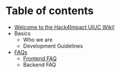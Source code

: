 # Table of contents

* [Welcome to the Hack4Impact UIUC Wiki!](README.md)
* Basics
  * Who we are
  * Development Guidelines
* [FAQs](faqs/README.md)
  * [Frontend FAQ](faqs/frontend-faq.md)
  * Backend FAQ


